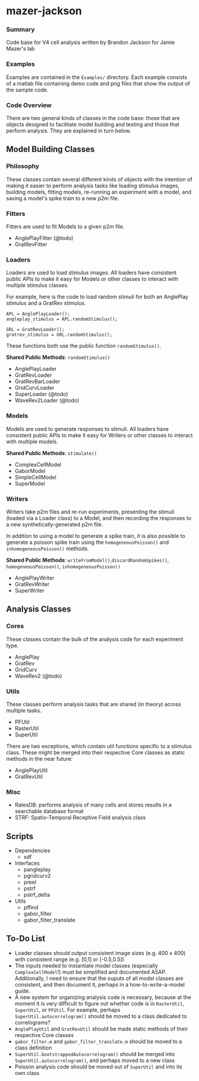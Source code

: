 mazer-jackson
=============

### Summary

Code base for V4 cell analysis written by Brandon Jackson for Jamie Mazer's
 lab

### Examples

Examples are contained in the `Examples/` directory. Each example consists
of a matlab file containing demo code and png files that show the output of
the sample code.

### Code Overview

There are two general kinds of classes in the code base: those that are 
objects designed to facilitate model building and testing and those that
 perform analysis. They are explained in turn below.

Model Building Classes
----------------------

### Philosophy

These classes contain several different kinds of objects with the 
intention of making it easier to perform analysis tasks like loading 
stimulus images, building models, fitting models, re-running an experiment 
with a model, and saving a model's spike train to a new p2m file.

### Fitters

Fitters are used to fit Models to a given p2m file.

- AnglePlayFitter (@todo)
- GratRevFitter

### Loaders

Loaders are used to load stimulus images. All loaders have consistent
public APIs to make it easy for Models or other classes to interact with
multiple stimulus classes.

For example, here is the code to load random stimuli for both an AnglePlay
stimulus and a GratRev stimulus.

    APL = AnglePlayLoader();
    angleplay_stimulus = APL.randomStimulus();
    
    GRL = GratRevLoader();
    gratrev_stimulus = GRL.randomStimulus();

These functions both use the public function `randomStimulus()`.

**Shared Public Methods**: `randomStimulus()`

- AnglePlayLoader
- GratRevLoader
- GratRevBarLoader
- GridCurvLoader
- SuperLoader (@todo)
- WaveRev2Loader (@todo)

### Models

Models are used to generate responses to stimuli. All loaders have consistent
public APIs to make it easy for Writers or other classes to interact with
multiple models.

**Shared Public Methods**: `stimulate()`

- ComplexCellModel
- GaborModel
- SimpleCellModel
- SuperModel

### Writers

Writers take p2m files and re-run experiments, presenting the stimuli
(loaded via a Loader class) to a Model, and then recording the responses
to a new synthetically-generated p2m file.

In addition to using a model to generate a spike train, it is also possible
to generate a poisson spike train using the `homogeneousPoisson()` and 
`inhomogeneousPoisson()` methods.

**Shared Public Methods**: `writeFromModel()`,`discardRandomSpikes()`,
`homogeneousPoisson()`, `inhomogeneousPoisson()`

- AnglePlayWriter
- GratRevWriter
- SuperWriter

Analysis Classes
----------------

### Cores

These classes contain the bulk of the analysis code for each experiment 
type.

- AnglePlay
- GratRev
- GridCurv
- WaveRev2 (@todo)

### Utils

These classes perform analysis tasks that are shared (in theory) across 
multiple tasks.

- PFUtil
- RasterUtil
- SuperUtil

There are two exceptions, which contain util functions specific to a
stimulus class. These might be merged into their respective Core classes
as static methods in the near future:

- AnglePlayUtil
- GratRevUtil

### Misc

- RatesDB: performs analysis of many cells and stores results in a searchable database format
- STRF: Spatio-Temporal Receptive Field analysis class

Scripts
-------

- Dependencies
    - sdf
- Interfaces
    - pangleplay
    - pgridcurv2
    - preel
    - pstrf
    - pstrf_delta
- Utils
    - pffind
    - gabor_filter
    - gabor_filter_translate

To-Do List
----------

- Loader classes should output consistent image sizes (e.g. 400 x 400) with 
consistent range (e.g. [0,1] or [-0.5,0.5])
- The inputs needed to instantiate model classes (especially
`ComplexCellModel`!) must be simplified and documented ASAP. Additionally,
I need to ensure that the ouputs of all model classes are consistent, and
then document it, perhaps in a how-to-write-a-model guide.
- A new system for organizing analysis code is necessary, because at the
moment it is very difficult to figure out whether code is in `RasterUtil`,
`SuperUtil`, or `PFUtil`. For example, perhaps `SuperUtil.autocorrelogram()`
should be moved to a class dedicated to correlograms?
- `AnglePlayUtil` and `GratRevUtil` should be made static methods of their
respective Core classes
- `gabor_filter.m` and `gabor_filter_translate.m` should be moved to a class
definition
- `SuperUtil.bootstrappedAutocorrelogram()` should be merged into 
`SuperUtil.autocorrelogram()`, and perhaps moved to a new class
- Poisson analysis code should be moved out of `SuperUtil` and into its own
 class